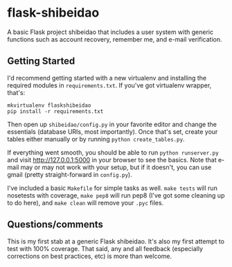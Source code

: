 flask-shibeidao
==============

A basic Flask project shibeidao that includes a user system with generic functions such as account recovery, remember me, and e-mail verification.

Getting Started
--
I'd recommend getting started with a new virtualenv and installing the required modules in `requirements.txt`. If you've got virtualenv wrapper, that's:

    mkvirtualenv flaskshibeidao
    pip install -r requirements.txt

Then open up `shibeidao/config.py` in your favorite editor and change the essentials (database URIs, most importantly). Once that's set, create your tables either manually or by running `python create_tables.py`.

If everything went smooth, you should be able to run `python runserver.py` and visit http://127.0.0.1:5000 in your browser to see the basics. Note that e-mail may or may not work with your setup, but if it doesn't, you can use gmail (pretty straight-forward in `config.py`).

I've included a basic `Makefile` for simple tasks as well. `make tests` will run nosetests with coverage, `make pep8` will run pep8 (I've got some cleaning up to do here), and `make clean` will remove your `.pyc` files.

Questions/comments
--
This is my first stab at a generic Flask shibeidao. It's also my first attempt to test with 100% coverage. That said, any and all feedback (especially corrections on best practices, etc) is more than welcome.


